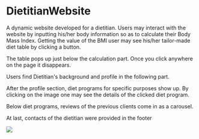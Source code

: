 # DietitianWebsite
A dynamic website developed for a dietitian. Users may interact with the website by inputting his/her body information so as to calculate their Body Mass Index. Getting the value of the BMI user may see his/her tailor-made diet table by clicking a button.

The table pops up just below the calculation part. Once you click anywhere on the page it disappears.

Users find Dietitian's background and profile in the following part.

After the profile section, diet programs for specific purposes show up.
By clicking on the image one may see the details of the clicked diet program.

Below diet programs, reviews of the previous clients come in as a carousel.

At last, contacts of the dietitian were provided in the footer


<img src='https://github.com/stphncrt/DietitianWebsite/blob/main/utils/DietitianWebsite.gif' />
